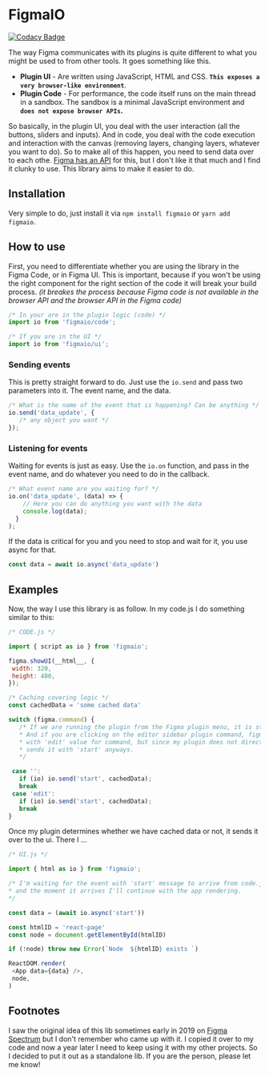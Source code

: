 # FigmaIO

[![Codacy Badge](https://app.codacy.com/project/badge/Grade/65f5afa9f3494fde89362d50acacf989)](https://www.codacy.com/manual/rojcyk/figmaIO?utm_source=github.com&amp;utm_medium=referral&amp;utm_content=rojcyk/figmaIO&amp;utm_campaign=Badge_Grade)


The way Figma communicates with its plugins is quite different to what you might be used to from other tools. It goes something like this.

- **Plugin UI** - Are written using JavaScript, HTML and CSS. **`This exposes a very browser-like environment`**.
- **Plugin Code** - For performance, the code itself runs on the main thread in a sandbox. The sandbox is a minimal JavaScript environment and **`does not expose browser APIs`.**

So basically, in the plugin UI, you deal with the user interaction (all the buttons, sliders and inputs). And in code, you deal with the code execution and interaction with the canvas (removing layers, changing layers, whatever you want to do). So to make all of this happen, you need to send data over to each othe. [Figma has an API](https://www.figma.com/plugin-docs/api/properties/figma-ui-onmessage/) for this, but I don't like it that much and I find it clunky to use. This library aims to make it easier to do.

## Installation

Very simple to do, just install it via `npm install figmaio` or `yarn add figmaio`.

## How to use

First, you need to differentiate whether you are using the library in the Figma Code, or in Figma UI. This is important, because if you won't be using the right component for the right section of the code it will break your build process. _(it breakes the process because Figma code is not available in the browser API and the browser API in the Figma code)_


```js
/* In your are in the plugin logic (code) */
import io from 'figmaio/code';

/* If you are in the UI */
import io from 'figmaio/ui';
```

### Sending events

This is pretty straight forward to do. Just use the `io.send` and pass two parameters into it. The event name, and the data.

```js
/* What is the name of the event that is happening? Can be anything */
io.send('data_update', {
   /* any object you want */
});
```

### Listening for events

Waiting for events is just as easy. Use the `io.on` function, and pass in the event name, and do whatever you need to do in the callback.

```js
/* What event name are you waiting for? */
io.on('data_update', (data) => {
    // Here you can do anything you want with the data
    console.log(data);
  }
);
```

If the data is critical for you and you need to stop and wait for it, you use async for that.

```js
const data = await io.async('data_update')
```

## Examples

Now, the way I use this library is as follow. In my code.js I do something similar to this:

```js
/* CODE.js */

import { script as io } from 'figmaio';

figma.showUI(__html__, {
 width: 320,
 height: 480,
});

/* Caching covering logic */
const cachedData = 'some cached data'

switch (figma.command) {
   /* If we are running the plugin from the Figma plugin menu, it is starting with no command.
   * And if you are clicking on the editor sidebar plugin command, figma starts the plugin
   * with 'edit' value for command, but since my plugin does not directly benefit from it, it just
   * sends it with 'start' anyways.
   */

 case '':
   if (io) io.send('start', cachedData);
   break
 case 'edit':
   if (io) io.send('start', cachedData);
   break
}
```

Once my plugin determines whether we have cached data or not, it sends it over to the ui. There I ...

```js
/* UI.js */

import { html as io } from 'figmaio';

/* I'm waiting for the event with 'start' message to arrive from code.js
* and the moment it arrives I'll continue with the app rendering.
*/

const data = (await io.async('start'))

const htmlID = 'react-page'
const node = document.getElementById(htmlID)

if (!node) throw new Error(`Node  ${htmlID} exists `)

ReactDOM.render(
 <App data={data} />,
 node,
)
```

## Footnotes

I saw the original idea of this lib sometimes early in 2019 on [Figma Spectrum](https://spectrum.chat/figma?tab=posts) but I don't remember who came up with it. I copied it over to my code and now a year later I need to keep using it with my other projects. So I decided to put it out as a standalone lib. If you are the person, please let me know!
